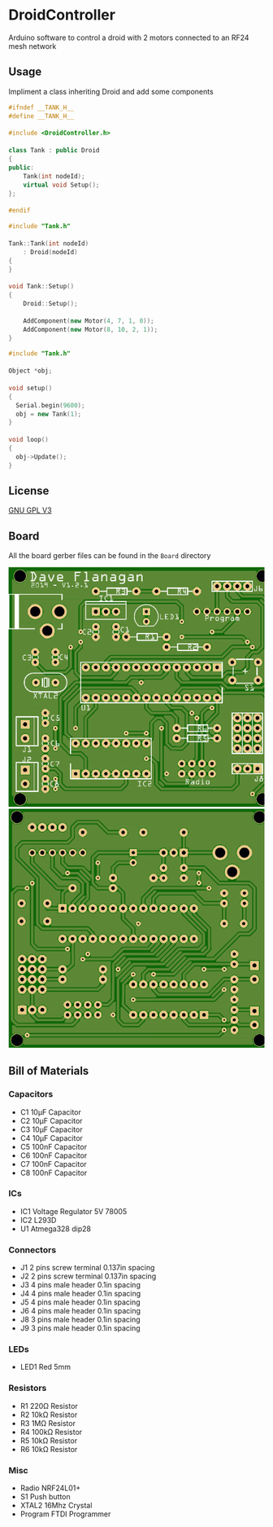 # DroidController

Arduino software to control a droid with 2 motors connected to an RF24 mesh network

## Usage

Impliment a class inheriting Droid and add some components

```C++
#ifndef __TANK_H__
#define __TANK_H__

#include <DroidController.h>

class Tank : public Droid
{
public:
    Tank(int nodeId);
    virtual void Setup();
};

#endif
```

```C++
#include "Tank.h"

Tank::Tank(int nodeId)
    : Droid(nodeId)
{
}

void Tank::Setup()
{
    Droid::Setup();

    AddComponent(new Motor(4, 7, 1, 0));
    AddComponent(new Motor(8, 10, 2, 1));
}
```

```C++
#include "Tank.h"

Object *obj;

void setup()
{
  Serial.begin(9600);
  obj = new Tank(1);
}

void loop()
{
  obj->Update();
}
```

## License
[GNU GPL V3](https://github.com/daveflanagan-fi/DroidController/blob/master/LICENSE)

## Board

All the board gerber files can be found in the `Board` directory

![Top](https://raw.githubusercontent.com/daveflanagan-fi/DroidController/master/Board/top.png)![Bottom](https://raw.githubusercontent.com/daveflanagan-fi/DroidController/master/Board/bottom.png)

## Bill of Materials

### Capacitors
- C1 10µF Capacitor
- C2 10µF Capacitor
- C3 10µF Capacitor
- C4 10µF Capacitor
- C5 100nF Capacitor
- C6 100nF Capacitor
- C7 100nF Capacitor
- C8 100nF Capacitor

### ICs
- IC1 Voltage Regulator 5V 78005
- IC2 L293D
- U1 Atmega328 dip28

### Connectors
- J1 2 pins screw terminal 0.137in spacing
- J2 2 pins screw terminal 0.137in spacing
- J3 4 pins male header 0.1in spacing
- J4 4 pins male header 0.1in spacing
- J5 4 pins male header 0.1in spacing
- J6 4 pins male header 0.1in spacing
- J8 3 pins male header 0.1in spacing
- J9 3 pins male header 0.1in spacing

### LEDs
- LED1 Red 5mm

### Resistors
- R1 220Ω Resistor
- R2 10kΩ Resistor
- R3 1MΩ Resistor
- R4 100kΩ Resistor
- R5 10kΩ Resistor
- R6 10kΩ Resistor

### Misc
- Radio NRF24L01+
- S1 Push button
- XTAL2 16Mhz Crystal
- Program FTDI Programmer
